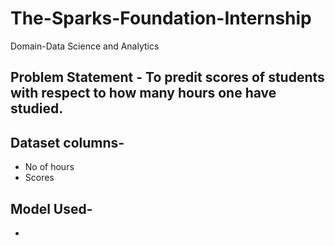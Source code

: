 # The-Sparks-Foundation-Internship
Domain-Data Science and Analytics

## Problem Statement - To predit scores of students with respect to how many hours one have studied.

## Dataset columns-
   - No of hours
   - Scores
## Model Used-
   - 
